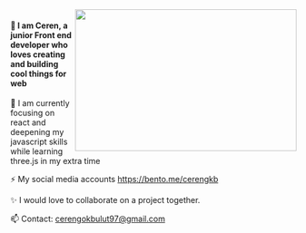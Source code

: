 <img align="right" width="390" height="250" src="https://github.com/CerenGKB/CerenGKB/assets/47979970/f7843f77-53cf-46d6-a58c-d55c91b7961a">

#### 👋 I am Ceren, a junior Front end developer who loves creating and building cool things for web

🌱 I am currently focusing on react and deepening my javascript skills while learning three.js in my extra time 

⚡ My social media accounts https://bento.me/cerengkb

✨ I would love to collaborate on a project together. 

📫 Contact: cerengokbulut97@gmail.com

<br clear="both"/>








<!--![giphy](https://github.com/CerenGKB/CerenGKB/assets/47979970/5f5537da-d1c7-4f4d-bcca-4ea86381f971)
  <img src="https://github.com/CerenGKB/CerenGKB/assets/47979970/f7843f77-53cf-46d6-a58c-d55c91b7961a" alt="Your Image" style="float: left; width:30%; margin-right: 1%; margin-bottom: 0.5em;">
**CerenGKB/CerenGKB** is a ✨ _special_ ✨ repository because its `README.md` (this file) appears on your GitHub profile.

Here are some ideas to get you started:

- 🔭 I’m currently working on ...
- 🌱 
- 👯 I’m looking to collaborate on ...
- 🤔 I’m looking for help with ...
- 💬 Ask me about ...
- 📫 How to reach me: ...
- 😄 Pronouns: ...
- ⚡ Fun fact: ...

🌱I am currently focusing on react and deepening my javascript skills while learning three.js in my extra time 
                   
⚡ My social media accounts https://bento.me/cerengkb
-->
